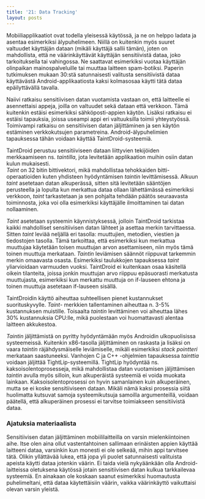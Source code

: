 ```yaml
---
title: '21: Data Tracking'
layout: posts
---
```


Mobiiliapplikaatiot ovat todella yleisessä käytössä, ja ne on helppo ladata ja
asentaa esimerkiksi älypuhelimeen. Niillä on kuitenkin myös suuret valtuudet
käyttäjän dataan (mikäli käyttäjä sallii tämän), joten on mahdollista, että ne väärinkäyttävät käyttäjän sensitiivistä
dataa, joko tarkoituksella tai vahingossa. Ne saattavat esimerkiksi vuotaa käyttäjän
olinpaikan mainospalveluille tai muuttaa laitteen spam-botiksi. Paperin tutkimuksen
mukaan 30:stä satunnaisesti valitusta sensitiivistä dataa käyttävästä
Android-applikaatiosta kaksi kolmasosaa käytti tätä dataa epäilyttävällä tavalla.

Naiivi ratkaisu sensitiivisen datan vuotamista vastaan on, että laitteelle ei
asennettaisi appeja, joilla on valtuudet sekä dataan että verkkoon. Tämä kuitenkin estäisi esimerkiksi sähköposti-appien käytön. Lisäksi
ratkaisu ei estäisi tapauksia, joissa useampi appi eri valtuuksilla toimii yhteystyössä. 
Toimivampi ratkaisu on sensitiivisen datan jäljittäminen ja sen käytön estäminen 
verkkokutsujen parametreina. Android-älypuhelimien tapauksessa tähän voidaan käyttää
TaintDroid-systeemiä.

TaintDroid perustuu sensitiiviseen dataan liittyvien tekijöiden merkkaamiseen 
ns. *taintilla*, jota levitetään applikaation muihin osiin datan kulun mukaisesti.  
*Taint* on 32 bitin bittivektori, mikä mahdollistaa tehokkaiden
bitti-operaatioiden kuten yhdisteen hyödyntämisen *taintin* levittämisessä. Alkuun
*taint* asetetaan datan alkuperässä, sitten sitä levitetään sääntöjen perusteella
ja lopulta kun merkattua dataa ollaan lähettämässä esimerkiksi verkkoon, *taint*
tarkastetaan ja sen pohjalta tehdään päätös seuraavasta toiminnosta, joka voi olla
esimerkiksi käyttäjälle ilmoittaminen tai datan nollaaminen.

*Taint* asetetaan systeemin käynnistyksessä, jolloin TaintDroid tarkistaa kaikki 
mahdolliset sensitiivisen datan lähteet ja asettaa merkin tarvittaessa. Sitten
*taint* leviää neljällä eri tasolla: muuttujien, metodien, viestien ja tiedostojen
tasolla. Tämä tarkoittaa, että esimerkiksi kun merkattua muuttujaa käytetään toisen
muuttujan arvon asettamiseen, niin myös tämä toinen muuttuja merkataan.
*Taintin* leviämisen säännöt riippuvat tarkemmin merkin omaavasta osasta. Esimerkiksi
taulukkojen tapauksessa *taint* yliarvioidaan varmuuden vuoksi. TaintDroid ei kuitenkaan
osaa käsitellä oikein tilanteita, joissa jonkin muuttujan arvo riippuu epäsuorasti
merkatusta muuttujasta, esimerkiksi kun merkattu muuttuja on if-lauseen ehtona ja
toinen muuttuja asetetaan if-lauseen sisällä.

TaintDroidin käyttö aiheuttaa suhteellisen pienet kustannukset suorituskyvylle. *Taint*-
merkkien tallentaminen aiheuttaa n. 3-5% kustannuksen muistille. Toisaalta *taintin*
levittäminen voi aiheuttaa lähes 30% kustannuksia CPU:lle, mikä puolestaan voi
huomattavasti alentaa laitteen akkukestoa.

*Taintin* jäljittämistä on pyritty hyödyntämään myös Androidin ulkopuolisissa
systeemeissä. Kuitenkin x86-tasolla jäljittäminen on raskasta ja lisäksi
on vaara *taintin* räjähdysmäiselle leviämiselle, mikäli esimerkiksi *stack
pointteri* merkataan saastuneeksi. Vanhojen C ja C++ -ohjelmien tapauksessa
*tainttia* voidaan jäljittää TightLip-systeemillä. TightLip hyödyntää ns.
kaksoisolentoprosesseja, mikä mahdollistaa datan vuotamisen jäljittämisen
*taintin* avulla myös silloin, kun alkuperäistä systeemiä ei voida muokata
lainkaan. Kaksoisolentoprosessi on hyvin samanlainen kuin alkuperäinen, mutta
se ei koske sensitiiviseen dataan. Mikäli nämä kaksi prosessia siitä huolimatta kutsuvat
samoja systeemikutsuja samoilla argumenteillä, voidaan päätellä, että alkuperäinen
prosessi ei tarvitse toimiakseen sensitiivistä dataa.

### Ajatuksia materiaalista

Sensitiivisen datan jäljittäminen mobiililaitteilla on varsin mielenkiintoinen aihe.
Itse olen aina ollut vastentahtoinen sallimaan erinäisten appien käyttää laitteeni
dataa, varsinkin kun monesti ei ole selkeää, mihin appi tarvitsee tätä. Olikin
yllättävää lukea, että jopa yli puolet satunnaisesti valituista apeista käytti
dataa jotenkin väärin. Ei taida vielä nykyäänkään olla Android-laitteissa oletuksena
käytössä jotain sensitiivisen datan kulkua tarkkailevaa systeemiä. En ainakaan
ole koskaan saanut esimerkiksi huomautusta puhelimeltani, että dataa käytettäisiin
väärin, vaikka väärinkäyttö vaikuttaisi olevan varsin yleistä. 
